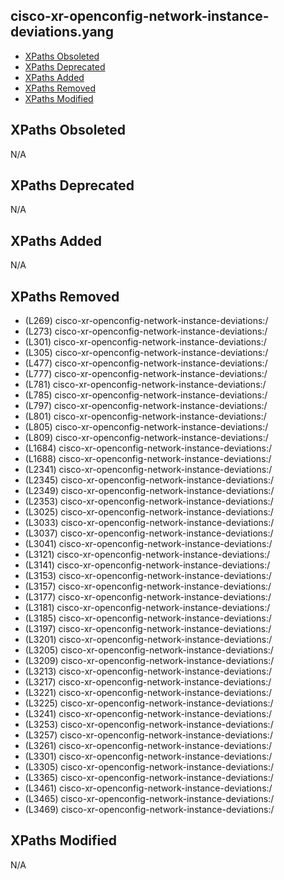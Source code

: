 ## cisco-xr-openconfig-network-instance-deviations.yang

- [XPaths Obsoleted](#xpaths-obsoleted)
- [XPaths Deprecated](#xpaths-deprecated)
- [XPaths Added](#xpaths-added)
- [XPaths Removed](#xpaths-removed)
- [XPaths Modified](#xpaths-modified)

## XPaths Obsoleted

N/A

## XPaths Deprecated

N/A

## XPaths Added

N/A

## XPaths Removed

- (L269)	cisco-xr-openconfig-network-instance-deviations:/
- (L273)	cisco-xr-openconfig-network-instance-deviations:/
- (L301)	cisco-xr-openconfig-network-instance-deviations:/
- (L305)	cisco-xr-openconfig-network-instance-deviations:/
- (L477)	cisco-xr-openconfig-network-instance-deviations:/
- (L777)	cisco-xr-openconfig-network-instance-deviations:/
- (L781)	cisco-xr-openconfig-network-instance-deviations:/
- (L785)	cisco-xr-openconfig-network-instance-deviations:/
- (L797)	cisco-xr-openconfig-network-instance-deviations:/
- (L801)	cisco-xr-openconfig-network-instance-deviations:/
- (L805)	cisco-xr-openconfig-network-instance-deviations:/
- (L809)	cisco-xr-openconfig-network-instance-deviations:/
- (L1684)	cisco-xr-openconfig-network-instance-deviations:/
- (L1688)	cisco-xr-openconfig-network-instance-deviations:/
- (L2341)	cisco-xr-openconfig-network-instance-deviations:/
- (L2345)	cisco-xr-openconfig-network-instance-deviations:/
- (L2349)	cisco-xr-openconfig-network-instance-deviations:/
- (L2353)	cisco-xr-openconfig-network-instance-deviations:/
- (L3025)	cisco-xr-openconfig-network-instance-deviations:/
- (L3033)	cisco-xr-openconfig-network-instance-deviations:/
- (L3037)	cisco-xr-openconfig-network-instance-deviations:/
- (L3041)	cisco-xr-openconfig-network-instance-deviations:/
- (L3121)	cisco-xr-openconfig-network-instance-deviations:/
- (L3141)	cisco-xr-openconfig-network-instance-deviations:/
- (L3153)	cisco-xr-openconfig-network-instance-deviations:/
- (L3157)	cisco-xr-openconfig-network-instance-deviations:/
- (L3177)	cisco-xr-openconfig-network-instance-deviations:/
- (L3181)	cisco-xr-openconfig-network-instance-deviations:/
- (L3185)	cisco-xr-openconfig-network-instance-deviations:/
- (L3197)	cisco-xr-openconfig-network-instance-deviations:/
- (L3201)	cisco-xr-openconfig-network-instance-deviations:/
- (L3205)	cisco-xr-openconfig-network-instance-deviations:/
- (L3209)	cisco-xr-openconfig-network-instance-deviations:/
- (L3213)	cisco-xr-openconfig-network-instance-deviations:/
- (L3217)	cisco-xr-openconfig-network-instance-deviations:/
- (L3221)	cisco-xr-openconfig-network-instance-deviations:/
- (L3225)	cisco-xr-openconfig-network-instance-deviations:/
- (L3241)	cisco-xr-openconfig-network-instance-deviations:/
- (L3253)	cisco-xr-openconfig-network-instance-deviations:/
- (L3257)	cisco-xr-openconfig-network-instance-deviations:/
- (L3261)	cisco-xr-openconfig-network-instance-deviations:/
- (L3301)	cisco-xr-openconfig-network-instance-deviations:/
- (L3305)	cisco-xr-openconfig-network-instance-deviations:/
- (L3365)	cisco-xr-openconfig-network-instance-deviations:/
- (L3461)	cisco-xr-openconfig-network-instance-deviations:/
- (L3465)	cisco-xr-openconfig-network-instance-deviations:/
- (L3469)	cisco-xr-openconfig-network-instance-deviations:/

## XPaths Modified

N/A

